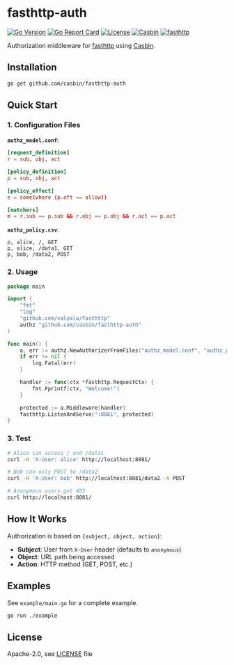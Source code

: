 # fasthttp-auth

[![Go Version](https://img.shields.io/github/go-mod/go-version/casbin/fasthttp-auth)](https://go.dev/)
[![Go Report Card](https://goreportcard.com/badge/github.com/casbin/fasthttp-auth)](https://goreportcard.com/report/github.com/casbin/fasthttp-auth)
[![License](https://img.shields.io/github/license/casbin/fasthttp-auth)](https://github.com/casbin/fasthttp-auth/blob/master/LICENSE)
[![Casbin](https://img.shields.io/badge/Casbin-v2.120.0-blue.svg)](https://github.com/casbin/casbin)
[![fasthttp](https://img.shields.io/badge/fasthttp-v1.65.0-green.svg)](https://github.com/valyala/fasthttp)

Authorization middleware for [fasthttp](https://github.com/valyala/fasthttp) using [Casbin](https://github.com/casbin/casbin).

## Installation

```bash
go get github.com/casbin/fasthttp-auth
```

## Quick Start

### 1. Configuration Files

**`authz_model.conf`**:
```conf
[request_definition]
r = sub, obj, act

[policy_definition]
p = sub, obj, act

[policy_effect]
e = some(where (p.eft == allow))

[matchers]
m = r.sub == p.sub && r.obj == p.obj && r.act == p.act
```

**`authz_policy.csv`**:
```csv
p, alice, /, GET
p, alice, /data1, GET
p, bob, /data2, POST
```

### 2. Usage

```go
package main

import (
    "fmt"
    "log"
    "github.com/valyala/fasthttp"
    authz "github.com/casbin/fasthttp-auth"
)

func main() {
    a, err := authz.NewAuthorizerFromFiles("authz_model.conf", "authz_policy.csv")
    if err != nil {
        log.Fatal(err)
    }

    handler := func(ctx *fasthttp.RequestCtx) {
        fmt.Fprintf(ctx, "Welcome!")
    }

    protected := a.Middleware(handler)
    fasthttp.ListenAndServe(":8081", protected)
}
```

### 3. Test

```bash
# Alice can access / and /data1
curl -H 'X-User: alice' http://localhost:8081/

# Bob can only POST to /data2  
curl -H 'X-User: bob' http://localhost:8081/data2 -X POST

# Anonymous users get 403
curl http://localhost:8081/
```

## How It Works

Authorization is based on `{subject, object, action}`:
- **Subject**: User from `X-User` header (defaults to `anonymous`)
- **Object**: URL path being accessed
- **Action**: HTTP method (GET, POST, etc.)

## Examples

See `example/main.go` for a complete example.

```bash
go run ./example
```

## License

Apache-2.0, see [LICENSE](LICENSE) file

